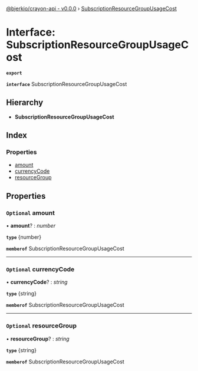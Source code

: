 [@bjerkio/crayon-api - v0.0.0](../README.md) › [SubscriptionResourceGroupUsageCost](subscriptionresourcegroupusagecost.md)

# Interface: SubscriptionResourceGroupUsageCost

**`export`** 

**`interface`** SubscriptionResourceGroupUsageCost

## Hierarchy

* **SubscriptionResourceGroupUsageCost**

## Index

### Properties

* [amount](subscriptionresourcegroupusagecost.md#optional-amount)
* [currencyCode](subscriptionresourcegroupusagecost.md#optional-currencycode)
* [resourceGroup](subscriptionresourcegroupusagecost.md#optional-resourcegroup)

## Properties

### `Optional` amount

• **amount**? : *number*

**`type`** {number}

**`memberof`** SubscriptionResourceGroupUsageCost

___

### `Optional` currencyCode

• **currencyCode**? : *string*

**`type`** {string}

**`memberof`** SubscriptionResourceGroupUsageCost

___

### `Optional` resourceGroup

• **resourceGroup**? : *string*

**`type`** {string}

**`memberof`** SubscriptionResourceGroupUsageCost
